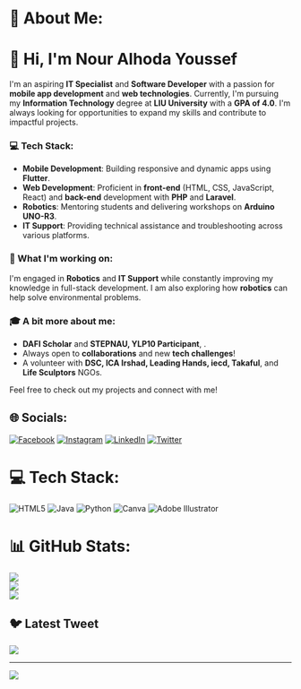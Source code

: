 # 💫 About Me:
# 👋 Hi, I'm Nour Alhoda Youssef

I'm an aspiring **IT Specialist** and **Software Developer** with a passion for **mobile app development** and **web technologies**. Currently, I'm pursuing my **Information Technology** degree at **LIU University** with a **GPA of 4.0**. I'm always looking for opportunities to expand my skills and contribute to impactful projects.

### 💻 Tech Stack:
- **Mobile Development**: Building responsive and dynamic apps using **Flutter**.
- **Web Development**: Proficient in **front-end** (HTML, CSS, JavaScript, React) and **back-end** development with **PHP** and **Laravel**.
- **Robotics**: Mentoring students and delivering workshops on **Arduino UNO-R3**.
- **IT Support**: Providing technical assistance and troubleshooting across various platforms.

### 🌱 What I'm working on:
I'm engaged in **Robotics** and **IT Support** while constantly improving my knowledge in full-stack development. I am also exploring how **robotics** can help solve environmental problems.

### 🎓 A bit more about me:
- **DAFI Scholar** and **STEPNAU, YLP10 Participant**, .
- Always open to **collaborations** and new **tech challenges**!
- A volunteer with **DSC, ICA Irshad, Leading Hands, iecd, Takaful**, and **Life Sculptors** NGOs.

Feel free to check out my projects and connect with me!

## 🌐 Socials:
[![Facebook](https://img.shields.io/badge/Facebook-%231877F2.svg?logo=Facebook&logoColor=white)](https://www.facebook.com/profile.php?id=100021381282383&mibextid=LQQJ4d) [![Instagram](https://img.shields.io/badge/Instagram-%23E4405F.svg?logo=Instagram&logoColor=white)](https://instagram.com/thisnourr) [![LinkedIn](https://img.shields.io/badge/LinkedIn-%230077B5.svg?logo=linkedin&logoColor=white)](https://linkedin.com/in/http://linkedin.com/in/nour-alhoda-youssef-b87a2a279) [![Twitter](https://img.shields.io/badge/Twitter-%231DA1F2.svg?logo=Twitter&logoColor=white)](https://twitter.com/thissnourr) 

# 💻 Tech Stack:
![HTML5](https://img.shields.io/badge/html5-%23E34F26.svg?style=for-the-badge&logo=html5&logoColor=white) ![Java](https://img.shields.io/badge/java-%23ED8B00.svg?style=for-the-badge&logo=java&logoColor=white) ![Python](https://img.shields.io/badge/python-3670A0?style=for-the-badge&logo=python&logoColor=ffdd54) ![Canva](https://img.shields.io/badge/Canva-%2300C4CC.svg?style=for-the-badge&logo=Canva&logoColor=white) ![Adobe Illustrator](https://img.shields.io/badge/adobeillustrator-%23FF9A00.svg?style=for-the-badge&logo=adobeillustrator&logoColor=white)

# 📊 GitHub Stats:
![](https://github-readme-stats.vercel.app/api?username=nouralhodayoussef&theme=dark&hide_border=true&include_all_commits=false&count_private=true)<br/>
![](https://github-readme-streak-stats.herokuapp.com/?user=nouralhodayoussef&theme=dark&hide_border=true)<br/>
![](https://github-readme-stats.vercel.app/api/top-langs/?username=nouralhodayoussef&theme=dark&hide_border=true&include_all_commits=false&count_private=true&layout=compact)

## 🐦 Latest Tweet
[![](https://gtce.itsvg.in/api?username=nouralhodayoussef)](https://github.com/VishwaGauravIn/github-twitter-card-embed)

---
[![](https://visitcount.itsvg.in/api?id=nouralhodayoussef&icon=0&color=0)](https://visitcount.itsvg.in)

